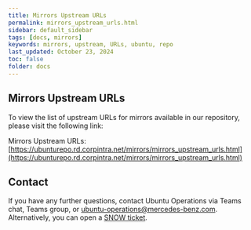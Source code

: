 ```yaml
---
title: Mirrors Upstream URLs
permalink: mirrors_upstream_urls.html
sidebar: default_sidebar
tags: [docs, mirrors]
keywords: mirrors, upstream, URLs, ubuntu, repo
last_updated: October 23, 2024
toc: false
folder: docs
---
```


## Mirrors Upstream URLs

To view the list of upstream URLs for mirrors available in our repository, please visit the following link:

Mirrors Upstream URLs: [https://ubunturepo.rd.corpintra.net/mirrors/mirrors_upstream_urls.html](https://ubunturepo.rd.corpintra.net/mirrors/mirrors_upstream_urls.html)


## Contact

If you have any further questions, contact Ubuntu Operations via Teams chat, Teams group, or [ubuntu-operations@mercedes-benz.com](mailto:ubuntu-operations@mercedes-benz.com).  
Alternatively, you can open a [SNOW ticket](https://pages.git.i.mercedes-benz.com/ubunturd/ubuntudoc/incident.html).

